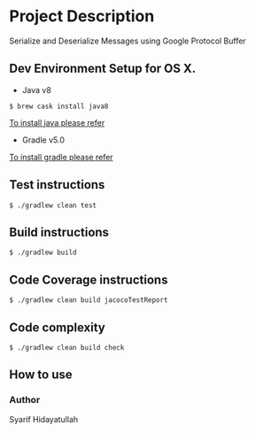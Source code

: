 # Project Description
Serialize and Deserialize Messages using Google Protocol Buffer

## Dev Environment Setup for OS X.
* Java v8
```
$ brew cask install java8
```
[To install java please refer](https://docs.oracle.com/javase/10/install/overview-jdk-10-and-jre-10-installation.htm)
* Gradle v5.0

[To install gradle please refer](https://gradle.org/install/)

## Test instructions
```
$ ./gradlew clean test
```

## Build instructions
```
$ ./gradlew build
```

## Code Coverage instructions
```
$ ./gradlew clean build jacocoTestReport
```

## Code complexity
```
$ ./gradlew clean build check
```

## How to use
<To be updated>

### Author
Syarif Hidayatullah
